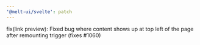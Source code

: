 ```yaml
---
'@melt-ui/svelte': patch
---
```


fix(link preview): Fixed bug where content shows up at top left of the page after remounting trigger (fixes #1060)

